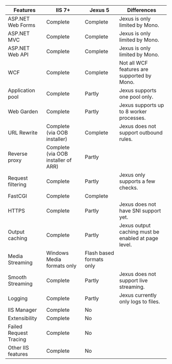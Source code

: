 | Features | IIS 7+ | Jexus 5 | Differences | 
| -------- | ------ | ------- | ----------- |
| ASP.NET Web Forms | Complete | Complete | Jexus is only limited by Mono. |
| ASP.NET MVC	| Complete | Complete | Jexus is only limited by Mono. |
| ASP.NET Web API | Complete | Complete | Jexus is only limited by Mono. |
| WCF | Complete | Complete | Not all WCF features are supported by Mono. |
| Application pool | Complete | Partly | Jexus supports one pool only. |
| Web Garden | Complete | Partly | Jexus supports up to 8 worker processes. | 
| URL Rewrite | Complete (via OOB installer) | Complete | Jexus does not support outbound rules. |
| Reverse proxy | Complete (via OOB installer of ARR) | Partly ||
| Request filtering | Complete | Partly | Jexus only supports a few checks. |
| FastCGI | Complete | Complete | |
| HTTPS | Complete | Partly | Jexus does not have SNI support yet. |
| Output caching | Complete | Partly | Jexus output caching must be enabled at page level. |
| Media Streaming | Windows Media formats only | Flash based formats only | |
| Smooth Streaming | Complete | Partly | Jexus does not support live streaming. |
| Logging | Complete | Partly | Jexus currently only logs to files. |
| IIS Manager | Complete | No | |
| Extensibility | Complete | No | |
| Failed Request Tracing | Complete | No | |
| Other IIS features | Complete | No | |

